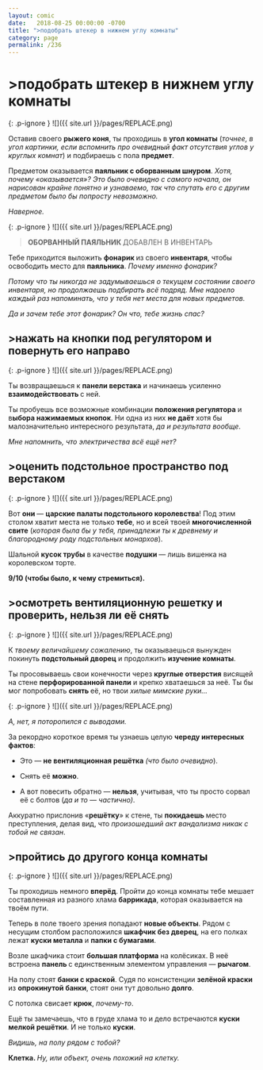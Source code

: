 ```yaml
---
layout: comic
date:   2018-08-25 00:00:00 -0700
title: ">подобрать штекер в нижнем углу комнаты"
category: page
permalink: /236
---
```

# >подобрать штекер в нижнем углу комнаты

{: .p-ignore }
![]({{ site.url }}/pages/REPLACE.png)

Оставив своего <strong>рыжего коня</strong>, ты проходишь в <strong>угол комнаты</strong> (<em>точнее, в угол картинки, если вспомнить про очевидный факт отсутствия углов у круглых комнат</em>) и подбираешь с пола <strong>предмет</strong>.

Предметом оказывается <strong>паяльник с оборванным шнуром</strong>. <em>Хотя, почему «оказывается»? Это было очевидно с самого начала, он нарисован крайне понятно и узнаваемо, так что спутать его с другим предметом было бы попросту невозможно.</em>

<em>Наверное.</em>

{: .p-ignore }
![]({{ site.url }}/pages/REPLACE.png)

<blockquote><strong>ОБОРВАННЫЙ ПАЯЛЬНИК </strong>ДОБАВЛЕН В ИНВЕНТАРЬ</blockquote>

Тебе приходится выложить <strong>фонарик </strong>из своего <strong>инвентаря</strong>, чтобы освободить место для <strong>паяльника</strong>. <em>Почему именно фонарик?</em>

<em>Потому что ты никогда не задумываешься о текущем состоянии своего инвентаря, но продолжаешь подбирать всё подряд. Мне надоело каждый раз напоминать, что у тебя нет места для новых предметов. </em>

<em>Да и зачем тебе этот фонарик? Он что, тебе жизнь спас?</em>

## >нажать на кнопки под регулятором и повернуть его направо

{: .p-ignore }
![]({{ site.url }}/pages/REPLACE.png)

Ты возвращаешься к <strong>панели верстака</strong> и начинаешь усиленно <strong>взаимодействовать </strong>с ней.

Ты пробуешь все возможные комбинации <strong>положения регулятора</strong> и в<strong>ыбора нажимаемых кнопок</strong>. Ни одна из них <strong>не даёт</strong> хотя бы малозначительно интересного результата, <em>да и результата вообще</em>.

<em>Мне напомнить, что электричества всё ещё нет?</em>

## >оценить подстольное пространство под верстаком

{: .p-ignore }
![]({{ site.url }}/pages/REPLACE.png)

Вот <strong>они </strong>— <strong>царские палаты подстольного королевства</strong>! Под этим столом хватит места не только <strong>тебе</strong>, но и всей твоей <strong>многочисленной свите</strong> (<em>которая была бы у тебя, принадлежи ты к древнему и благородному роду подстольных монархов</em>).

Шальной <strong>кусок трубы</strong> в качестве <strong>подушки </strong>— лишь вишенка на королевском торте.

<strong>9/10 (чтобы было, к чему стремиться).</strong>

## >осмотреть вентиляционную решетку и проверить, нельзя ли её снять

{: .p-ignore }
![]({{ site.url }}/pages/REPLACE.png)

К <em>твоему величайшему сожалению</em>, ты оказываешься вынужден покинуть <strong>подстольный дворец</strong> и продолжить <strong>изучение комнаты</strong>.

Ты просовываешь свои конечности через <strong>круглые отверстия</strong> висящей на стене <strong>перфорированной панели</strong> и крепко хватаешься за<strong> </strong>неё. Ты бы мог попробовать <strong>снять </strong>её, но твои <em>хилые мимские руки…</em>

{: .p-ignore }
![]({{ site.url }}/pages/REPLACE.png)

<em>А, нет, я поторопился с выводами.</em>

За рекордно короткое время ты узнаешь целую <strong>череду интересных фактов</strong>:

<ul><li>Это — <strong>не вентиляционная решётка</strong><em> (что было очевидно</em>).</li></ul>

<ul><li>Снять её <strong>можно</strong>.</li></ul>

<ul><li>А вот повесить обратно — <strong>нельзя</strong>, учитывая, что ты просто сорвал её с болтов (<em>да и то — частично)</em>.</li></ul>

Аккуратно прислонив «<strong>решётку</strong>» к стене, ты <strong>покидаешь </strong>место преступления, делая вид, что<em> произошедший акт вандализма никак с тобой не связан</em>.

## >пройтись до другого конца комнаты

{: .p-ignore }
![]({{ site.url }}/pages/REPLACE.png)

Ты проходишь немного <strong>вперёд</strong>. Пройти до конца комнаты тебе мешает составленная из разного хлама <strong>баррикада</strong>, которая оказывается на твоём пути.

Теперь в поле твоего зрения попадают <strong>новые объекты</strong>. Рядом с несущим столбом расположился <strong>шкафчик без дверец</strong>, на его полках лежат <strong>куски металла</strong> и <strong>папки с бумагами</strong>.

Возле шкафчика стоит <strong>большая платформа</strong> на колёсиках. В неё встроена <strong>панель </strong>с единственным элементом управления — <strong>рычагом</strong>.

На полу стоят <strong>банки с краской</strong>. Судя по консистенции <strong>зелёной краски</strong> из <strong>опрокинутой банки</strong>, стоят они тут довольно <strong>долго</strong>.

С потолка свисает <strong>крюк</strong>, <em>почему-то</em>.

Ещё ты замечаешь, что в груде хлама то и дело встречаются <strong>куски мелкой решётки</strong>. И не только <strong>куски</strong>.

<em>Видишь, на полу рядом с тобой?</em>

<strong>Клетка. </strong><em>Ну, или объект, очень похожий на клетку.</em>
